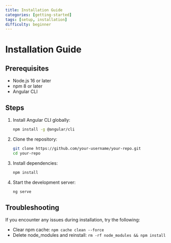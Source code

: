```yaml
---
title: Installation Guide
categories: [getting-started]
tags: [setup, installation]
difficulty: beginner
---
```


# Installation Guide

## Prerequisites

- Node.js 16 or later
- npm 8 or later
- Angular CLI

## Steps

1. Install Angular CLI globally:
   ```bash
   npm install -g @angular/cli
   ```

2. Clone the repository:
   ```bash
   git clone https://github.com/your-username/your-repo.git
   cd your-repo
   ```

3. Install dependencies:
   ```bash
   npm install
   ```

4. Start the development server:
   ```bash
   ng serve
   ```

## Troubleshooting

If you encounter any issues during installation, try the following:

- Clear npm cache: `npm cache clean --force`
- Delete node_modules and reinstall: `rm -rf node_modules && npm install`
